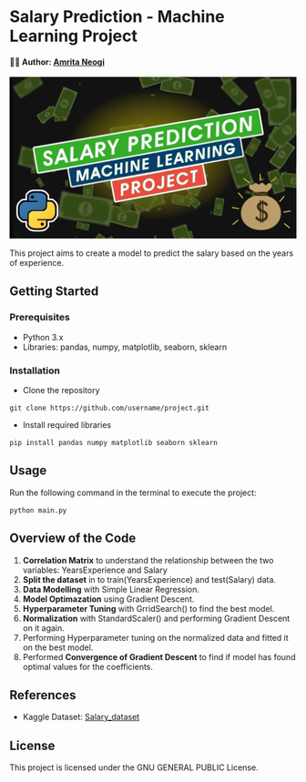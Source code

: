 # Salary Prediction - Machine Learning Project

#### 🧑‍🏫 Author: [Amrita Neogi](https://www.linkedin.com/in/amritaneogi/)

![image](https://github.com/AmritaNeogi/Data-Science-Project-Salary-Prediction/blob/af8ee38e243d6ce9133a4c2594e3a94f44482db0/Salary%20Prediction.jpg)

This project aims to create a model to predict the salary based on the years of experience.

## Getting Started
### Prerequisites
- Python 3.x
- Libraries: pandas, numpy, matplotlib, seaborn, sklearn

### Installation
- Clone the repository
```
git clone https://github.com/username/project.git
```
- Install required libraries
```
pip install pandas numpy matplotlib seaborn sklearn
```

## Usage
Run the following command in the terminal to execute the project:
```
python main.py
```

## Overview of the Code

1. **Correlation Matrix** to understand the relationship between the two variables: YearsExperience and Salary
2. **Split the dataset** in to train(YearsExperience) and test(Salary) data. 
3. **Data Modelling** with Simple Linear Regression.
4. **Model Optimazation** using Gradient Descent.
5. **Hyperparameter Tuning** with GrridSearch() to find the best model.
6. **Normalization** with StandardScaler() and performing Gradient Descent on it again.
7. Performing Hyperparameter tuning on the normalized data and fitted it on the best model.
8. Performed **Convergence of Gradient Descent** to find if model has found optimal values for the coefficients.

## References
- Kaggle Dataset: [Salary_dataset]( https://www.kaggle.com/code/lakyierealice/simple-linear-regression/input?scriptVersionId=120332371&select=Salary_dataset.csv)

## License
This project is licensed under the GNU GENERAL PUBLIC License.
